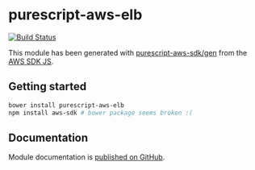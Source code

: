 # purescript-aws-elb

[![Build Status](https://app.wercker.com/status/5909b9e96d1080804b17a28f72f87b6b/s/master)](https://app.wercker.com/project/byKey/5909b9e96d1080804b17a28f72f87b6b)

This module has been generated with [purescript-aws-sdk/gen](https://github.com/purescript-aws-sdk/gen) from the [AWS SDK JS](https://github.com/aws/aws-sdk-js).

## Getting started

```sh
bower install purescript-aws-elb
npm install aws-sdk # bower package seems broken :(
```

## Documentation

Module documentation is [published on GitHub](https://github.com/purescript-aws-sdk/purescript-aws-elb/tree/master/docs).
